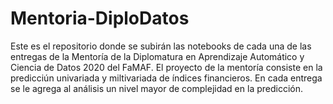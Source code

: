 # Mentoria-DiploDatos

Este es el repositorio donde se subirán las notebooks de cada una de las entregas de la Mentoría de la Diplomatura en Aprendizaje Automático y Ciencia de Datos 2020 del FaMAF. El proyecto de la mentoría consiste en la predicciún univariada y miltivariada de índices financieros. En cada entrega se le agrega al análisis un nivel mayor de complejidad en la predicción. 
